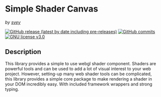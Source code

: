 # Simple Shader Canvas
*by [svey](https://svey.xyz)*

[![GitHub release (latest by date including pre-releases)](https://img.shields.io/github/v/release/svey-xyz/simple-shader-canvas?include_prereleases&sort=semver)](https://GitHub.com/svey-xyz/simple-shader-canvas/releases/)
[![GitHub commits](https://badgen.net/github/commits/svey-xyz/simple-shader-canvas)](https://GitHub.com/svey-xyz/simple-shader-canvas/commit/)
[![GNU license v3.0](https://img.shields.io/badge/License-GNU-green.svg)](https://github.com/svey-xyz/simple-shader-canvas/LICENSE)

## Description
This library provides a simple to use webgl shader component. Shaders are powerful tools and can be used to add a lot of visual interest to your web project. However, setting-up many web shader tools can be complicated, this library provides a simple core package to make rendering a shader in your DOM incredibly easy. With included framework wrappers and strong typing.